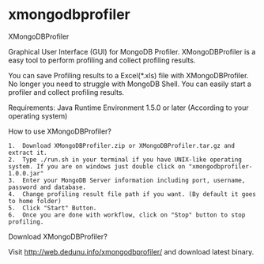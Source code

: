 xmongodbprofiler
================

XMongoDBProfiler

Graphical User Interface (GUI) for MongoDB Profiler. XMongoDBProfiler is a easy tool to perform profiling and collect profiling results.

You can save Profiling results to a Excel(*.xls) file with XMongoDBProfiler. No longer you need to struggle with MongoDB Shell. You can easily start a profiler and collect profiling results.

Requirements:
	Java Runtime Environment 1.5.0 or later (According to your operating system)

How to use XMongoDBProfiler?

	1.	Download XMongoDBProfiler.zip or XMongoDBProfiler.tar.gz and extract it.
	2.	Type ./run.sh in your terminal if you have UNIX-like operating system. If you are on windows just double click on "xmongodbprofiler-1.0.0.jar"
	3.	Enter your MongoDB Server information including port, username, password and database.
	4.	Change profiling result file path if you want. (By default it goes to home folder)
	5.	Click "Start" Button.
	6.	Once you are done with workflow, click on "Stop" button to stop profiling.

Download XMongoDBProfiler?

Visit http://web.dedunu.info/xmongodbprofiler/ and download latest binary.
